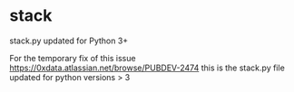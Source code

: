 # stack
stack.py updated for Python 3+

For the temporary fix of this issue https://0xdata.atlassian.net/browse/PUBDEV-2474 this is the stack.py file updated for python versions > 3
